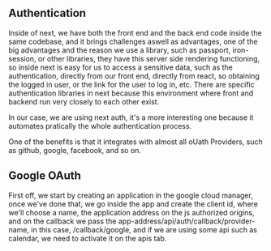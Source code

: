 ## Authentication

Inside of next, we have both the front end and the back end code inside the same codebase, and it brings challenges aswell
as advantages, one of the big advantages and the reason we use a library, such as passport, iron-session, or other libraries,
they have this server side rendering functioning, so inside next is easy for us to access a sensitive data, such as the
authentication, directly from our front end, directly from react, so obtaining the logged in user, or the link for the user
to log in, etc. There are specific authentication libraries in next because this environment where front and backend run
very closely to each other exist. 

In our case, we are using next auth, it's a more interesting one because it automates pratically the whole authentication
process.

One of the benefits is that it integrates with almost all oUath Providers, such as github, google, facebook, and so on.

## Google OAuth

First off, we start by creating an application in the google cloud manager, once we've done that, we go inside the app
and create the client id, where we'll choose a name, the application address on the js authorized origins, and on the
callback we pass the app-address/api/auth/callback/provider-name, in this case, /callback/google, and if we are using some
api such as calendar, we need to activate it on the apis tab.





